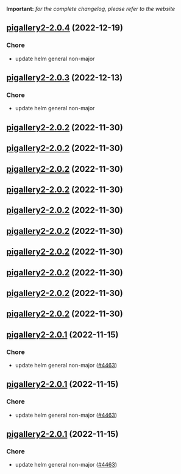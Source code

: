 **Important:**
*for the complete changelog, please refer to the website*




## [pigallery2-2.0.4](https://github.com/truecharts/charts/compare/pigallery2-2.0.3...pigallery2-2.0.4) (2022-12-19)

### Chore

- update helm general non-major
  
  


## [pigallery2-2.0.3](https://github.com/truecharts/charts/compare/pigallery2-2.0.2...pigallery2-2.0.3) (2022-12-13)

### Chore

- update helm general non-major
  
  


## [pigallery2-2.0.2](https://github.com/truecharts/charts/compare/pigallery2-2.0.1...pigallery2-2.0.2) (2022-11-30)




## [pigallery2-2.0.2](https://github.com/truecharts/charts/compare/pigallery2-2.0.1...pigallery2-2.0.2) (2022-11-30)




## [pigallery2-2.0.2](https://github.com/truecharts/charts/compare/pigallery2-2.0.1...pigallery2-2.0.2) (2022-11-30)




## [pigallery2-2.0.2](https://github.com/truecharts/charts/compare/pigallery2-2.0.1...pigallery2-2.0.2) (2022-11-30)




## [pigallery2-2.0.2](https://github.com/truecharts/charts/compare/pigallery2-2.0.1...pigallery2-2.0.2) (2022-11-30)




## [pigallery2-2.0.2](https://github.com/truecharts/charts/compare/pigallery2-2.0.1...pigallery2-2.0.2) (2022-11-30)




## [pigallery2-2.0.2](https://github.com/truecharts/charts/compare/pigallery2-2.0.1...pigallery2-2.0.2) (2022-11-30)




## [pigallery2-2.0.2](https://github.com/truecharts/charts/compare/pigallery2-2.0.1...pigallery2-2.0.2) (2022-11-30)




## [pigallery2-2.0.2](https://github.com/truecharts/charts/compare/pigallery2-2.0.1...pigallery2-2.0.2) (2022-11-30)




## [pigallery2-2.0.2](https://github.com/truecharts/charts/compare/pigallery2-2.0.1...pigallery2-2.0.2) (2022-11-30)




## [pigallery2-2.0.1](https://github.com/truecharts/charts/compare/pigallery2-2.0.0...pigallery2-2.0.1) (2022-11-15)

### Chore

- update helm general non-major ([#4463](https://github.com/truecharts/charts/issues/4463))
  
  


## [pigallery2-2.0.1](https://github.com/truecharts/charts/compare/pigallery2-2.0.0...pigallery2-2.0.1) (2022-11-15)

### Chore

- update helm general non-major ([#4463](https://github.com/truecharts/charts/issues/4463))
  
  


## [pigallery2-2.0.1](https://github.com/truecharts/charts/compare/pigallery2-2.0.0...pigallery2-2.0.1) (2022-11-15)

### Chore

- update helm general non-major ([#4463](https://github.com/truecharts/charts/issues/4463))
  
  
